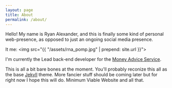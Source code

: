 ```yaml
---
layout: page
title: About
permalink: /about/
---
```

Hello!  My name is Ryan Alexander, and this is finally some kind of personal web-presence, as opposed to just an ongoing social media presence.

It me:
<img src="{{ "/assets/rna_pomp.jpg" | prepend: site.url }}">

I'm currently the Lead back-end developer for the [Money Advice Service](https://www.moneyadviceservice.org.uk).

This is all a bit bare bones at the moment.  You'll probably reconize this all as the base [Jekyll](http://jekyllrb.com/) theme.  More fancier stuff should be coming later but for right now I hope this will do.  Minimum Viable Website and all that.